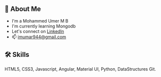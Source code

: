 ## 🚀 About Me
- I'm a Mohammed Umer M B
- I'm currently learning Mongodb
- Let's connect on [LinkedIn](https://www.linkedin.com/in/umarmb/)
- 📫 imumar944@gmail.com

## 🛠 Skills
HTML5, CSS3, Javascript, Angular, Material UI, Python, DataStructures Git.


